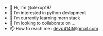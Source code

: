 - 👋 Hi, I’m @alexop197
- 👀 I’m interested in python devlopment
- 🌱 I’m currently learning mern stack
- 💞️ I’m looking to collaborate on ...
- 📫 How to reach me : devp4143@gmail.com

<!---
alexop197/alexop197 is a ✨ special ✨ repository because its `README.md` (this file) appears on your GitHub profile.
You can click the Preview link to take a look at your changes.
--->
